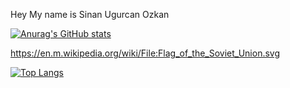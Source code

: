 Hey My name is Sinan Ugurcan Ozkan 


[![Anurag's GitHub stats](https://github-readme-stats.vercel.app/api?username=Ozkanowy)](https://github.com/anuraghazra/github-readme-stats)



https://en.m.wikipedia.org/wiki/File:Flag_of_the_Soviet_Union.svg








[![Top Langs](https://github-readme-stats.vercel.app/api/top-langs/?username=Ozkanowy&layout=donut-vertical)](https://github.com/anuraghazra/github-readme-stats)













